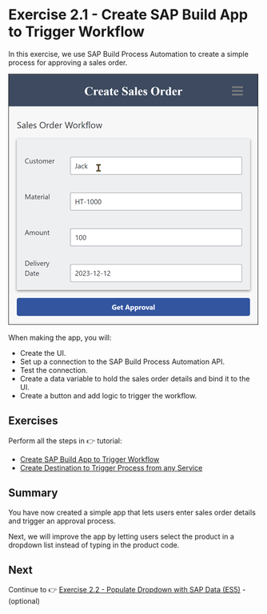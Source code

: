 # Exercise 2.1 - Create SAP Build App to Trigger Workflow
 
In this exercise, we use SAP Build Process Automation to create a simple process for approving a sales order.

![Process](/images/ex2.1/page1-goal.png)

When making the app, you will:

- Create the UI.
- Set up a connection to the SAP Build Process Automation API.
- Test the connection.
- Create a data variable to hold the sales order details and bind it to the UI.
- Create a button and add logic to trigger the workflow. 

## Exercises

Perform all the steps in 👉 tutorial: 

- [Create SAP Build App to Trigger Workflow](https://developers.sap.com/tutorials/build-apps-workflow-trigger.html)
- [Create Destination to Trigger Process from any Service](https://developers.sap.com/tutorials/spa-create-service-instance-destination.html)


## Summary

You have now created a simple app that lets users enter sales order details and trigger an approval process.

Next, we will improve the app by letting users select the product in a dropdown list instead of typing in the product code.

  

## Next

Continue to 👉 [Exercise 2.2 - Populate Dropdown with SAP Data (ES5)](../ex2.2/README.md) - (optional)